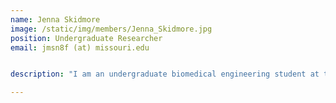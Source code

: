 ```yaml
---
name: Jenna Skidmore
image: /static/img/members/Jenna_Skidmore.jpg
position: Undergraduate Researcher
email: jmsn8f (at) missouri.edu


description: "I am an undergraduate biomedical engineering student at the University of Missouri-Columbia. I chose to assist with research involving nutrition because I am interested in how the use of different foods can optimize human health. I hope to apply the experience that I gain in research in my future career as a biomedical engineer to understand the many different factors of human wellness."

---
```

